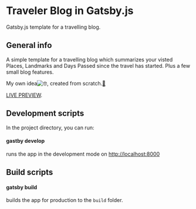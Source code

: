 # Traveler Blog in Gatsby.js

Gatsby.js template for a travelling blog.

## General info

A simple template for a travelling blog which summarizes your visted Places, Landmarks and Days Passed since the travel has started. Plus a few small blog features.

My own idea![🤓](https://mail.google.com/mail/e/1f913), created from scratch.[🔨](https://mail.google.com/mail/e/1f528)

[LIVE PREVIEW](https://suavek85.github.io/Web-Speed-App).


## Development scripts

In the project directory, you can run:

#### gastby develop

runs the app in the development mode on [http://localhost:8000](http://localhost:8000)


## Build scripts

#### gatsby build

builds the app for production to the `build` folder.
